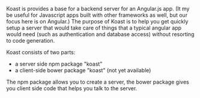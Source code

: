 Koast is provides a base for a backend server for an Angular.js app. (It my be
useful for Javascript apps built with other frameworks as well, but our focus
here is on Angular.) The purpose of Koast is to help you get quickly setup a
server that would take care of things that a typical angular app would need
(such as authentication and database access) without resorting to code
generation.

Koast consists of two parts:

- a server side npm package "koast"
- a client-side bower package "koast" (not yet available)

The npm package allows you to create a server, the bower package gives you
client side code that helps you talk to the server.

